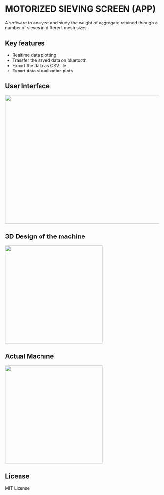 # MOTORIZED SIEVING SCREEN (APP)

A software to analyze and study the weight of aggregate retained through a number of sieves in different mesh sizes.<br/>

## Key features
  * Realtime data plotting
  * Transfer the saved data on bluetooth
  * Export the data as CSV file
  * Export data visualization plots
  
## User Interface
<img src="https://drive.google.com/uc?export=view&id=1GAGUZ87T12zj1Kv2tPqSn8ZJeXgupfHm" width="720" height="420" /><br/>

## 3D Design of the machine
<img src="https://drive.google.com/uc?export=view&id=1dFyHSdInY04tRF6dsMxBrYZbqkNsWllv" height="320" /><br/>

## Actual Machine
<img src="https://drive.google.com/uc?export=view&id=12PzujWjuYShl_iQ2XT2qfxln4_BsrzOw" height="320" /><br/>

## License
MIT License
